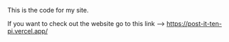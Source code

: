 This is the code for my site.

If you want to check out the website go to this link --> https://post-it-ten-pi.vercel.app/
